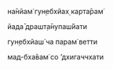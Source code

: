 на̄нйам̇ гун̣ебхйах̣ карта̄рам̇

йада̄ драшт̣а̄нупаш́йати

гун̣ебхйаш́ ча парам̇ ветти

мад-бха̄вам̇ со ’дхигаччхати